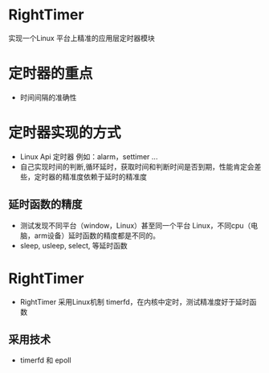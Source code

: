 # RightTimer
实现一个Linux 平台上精准的应用层定时器模块

# 定时器的重点
* 时间间隔的准确性

# 定时器实现的方式
* Linux Api 定时器 例如：alarm，settimer ... 
* 自己实现时间的判断,循环延时，获取时间和判断时间是否到期，性能肯定会差些，定时器的精准度依赖于延时的精准度

## 延时函数的精度
* 测试发现不同平台（window，Linux）甚至同一个平台 Linux，不同cpu（电脑，arm设备）延时函数的精度都是不同的。
* sleep, usleep, select, 等延时函数

# RightTimer
* RightTimer 采用Linux机制 timerfd，在内核中定时，测试精准度好于延时函数

## 采用技术
* timerfd 和 epoll